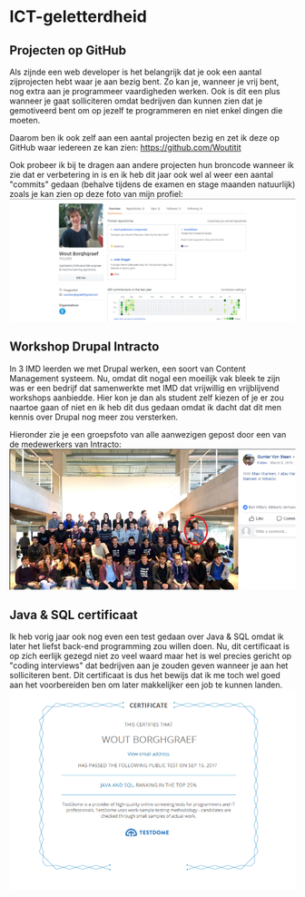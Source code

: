# ICT-geletterdheid
## Projecten op GitHub
Als zijnde een web developer is het belangrijk dat je ook een aantal zijprojecten hebt waar je aan bezig bent. Zo kan je, wanneer je vrij bent, nog extra aan je programmeer vaardigheden werken. Ook is dit een plus wanneer je gaat solliciteren omdat bedrijven dan kunnen zien dat je gemotiveerd bent om op jezelf te programmeren en niet enkel dingen die moeten.

Daarom ben ik ook zelf aan een aantal projecten bezig en zet ik deze op GitHub waar iedereen ze kan zien: 
https://github.com/Woutitit

Ook probeer ik bij te dragen aan andere projecten hun broncode wanneer ik zie dat er verbetering in is en ik heb dit jaar ook wel al weer een aantal "commits" gedaan (behalve tijdens de examen en stage maanden natuurlijk) zoals je kan zien op deze foto van mijn profiel:
![GitHub profile](/images/github_profile.png)

## Workshop Drupal Intracto
In 3 IMD leerden we met Drupal werken, een soort van Content Management systeem. Nu, omdat dit nogal een moeilijk vak bleek te zijn was er een bedrijf dat samenwerkte met IMD dat vrijwillig en vrijblijvend workshops aanbiedde. Hier kon je dan als student zelf kiezen of je er zou naartoe gaan of niet en ik heb dit dus gedaan omdat ik dacht dat dit men kennis over Drupal nog meer zou versterken.

Hieronder zie je een groepsfoto van alle aanwezigen gepost door een van de medewerkers van Intracto:
![Drupal workshop group picture](/images/drupal_workshop_group_picture.png)

## Java & SQL certificaat
Ik heb vorig jaar ook nog even een test gedaan over Java & SQL omdat ik later het liefst back-end programming zou willen doen. Nu, dit certificaat is op zich eerlijk gezegd niet zo veel waard maar het is wel precies gericht op "coding interviews" dat bedrijven aan je zouden geven wanneer je aan het solliciteren bent. Dit certificaat is dus het bewijs dat ik me toch wel goed aan het voorbereiden ben om later makkelijker een job te kunnen landen.
![Certificate](/images/certificate.png)
